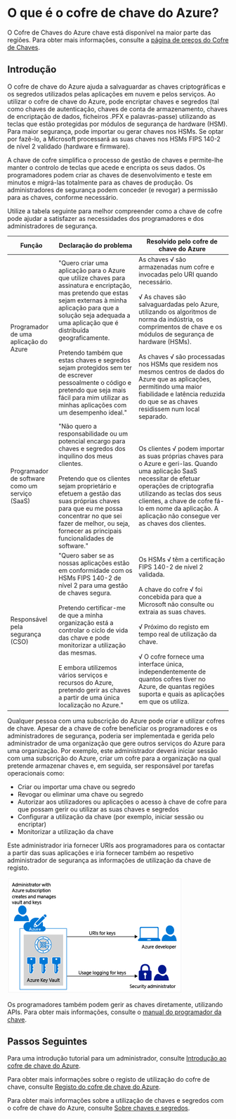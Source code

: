 <properties
    pageTitle="O que é o cofre de chave do Azure? | Microsoft Azure"
    description="O cofre de chave do Azure ajuda a salvaguardar as chaves criptográficas e os segredos utilizados pelas aplicações em nuvem e pelos serviços. Ao utilizar o cofre de chave do Azure, os clientes podem encriptar chaves e segredos (tal como chaves de autenticação, chaves de conta de armazenamento, chaves de encriptação de dados, ficheiros .PFX e palavras-passe) utilizando as teclas que estejam protegidas por módulos de segurança de hardware (HSMs)."
    services="key-vault"
    documentationCenter=""
    authors="cabailey"
    manager="mbaldwin"
    tags="azure-resource-manager"/>

<tags
    ms.service="key-vault"
    ms.workload="identity"
    ms.tgt_pltfrm="na"
    ms.devlang="na"
    ms.topic="get-started-article"
    ms.date="07/15/2016"
    ms.author="cabailey"/>



# O que é o cofre de chave do Azure?

O Cofre de Chaves do Azure chave está disponível na maior parte das regiões. Para obter mais informações, consulte a [página de preços do Cofre de Chaves](https://azure.microsoft.com/pricing/details/key-vault/).

## Introdução

O cofre de chave do Azure ajuda a salvaguardar as chaves criptográficas e os segredos utilizados pelas aplicações em nuvem e pelos serviços. Ao utilizar o cofre de chave do Azure, pode encriptar chaves e segredos (tal como chaves de autenticação, chaves de conta de armazenamento, chaves de encriptação de dados, ficheiros .PFX e palavras-passe) utilizando as teclas que estão protegidas por módulos de segurança de hardware (HSM). Para maior segurança, pode importar ou gerar chaves nos HSMs. Se optar por fazê-lo, a Microsoft processará as suas chaves nos HSMs FIPS 140-2 de nível 2 validado (hardware e firmware).  

A chave de cofre simplifica o processo de gestão de chaves e permite-lhe manter o controlo de teclas que acede e encripta os seus dados. Os programadores podem criar as chaves de desenvolvimento e teste em minutos e migrá-las totalmente para as chaves de produção. Os administradores de segurança podem conceder (e revogar) a permissão para as chaves, conforme necessário.

Utilize a tabela seguinte para melhor compreender como a chave de cofre pode ajudar a satisfazer as necessidades dos programadores e dos administradores de segurança.





| Função        | Declaração do problema           | Resolvido pelo cofre de chave do Azure  |
| ------------- |-------------|-----|
| Programador de uma aplicação do Azure      | "Quero criar uma aplicação para o Azure que utilize chaves para assinatura e encriptação, mas pretendo que estas sejam externas à minha aplicação para que a solução seja adequada a uma aplicação que é distribuída geograficamente. <br/><br/>Pretendo também que estas chaves e segredos sejam protegidos sem ter de escrever pessoalmente o código e pretendo que seja mais fácil para mim utilizar as minhas aplicações com um desempenho ideal." | As chaves √ são armazenadas num cofre e invocadas pelo URI quando necessário.<br/><br/> √ As chaves são salvaguardadas pelo Azure, utilizando os algoritmos de norma da indústria, os comprimentos de chave e os módulos de segurança de hardware (HSMs).<br/><br/> As chaves √ são processadas nos HSMs que residem nos mesmos centros de dados do Azure que as aplicações, permitindo uma maior fiabilidade e latência reduzida do que se as chaves residissem num local separado.|
| Programador de software como um serviço (SaaS)      |"Não quero a responsabilidade ou um potencial encargo para chaves e segredos dos inquilino dos meus clientes. <br/><br/>Pretendo que os clientes sejam proprietário e efetuem a gestão das suas próprias chaves para que eu me possa concentrar no que sei fazer de melhor, ou seja, fornecer as principais funcionalidades de software." | Os clientes √ podem importar as suas próprias chaves para o Azure e geri-las. Quando uma aplicação SaaS necessitar de efetuar operações de criptografia utilizando as teclas dos seus clientes, a chave de cofre fá-lo em nome da aplicação. A aplicação não consegue ver as chaves dos clientes.|
| Responsável pela segurança (CSO) | "Quero saber se as nossas aplicações estão em conformidade com os HSMs FIPS 140-2 de nível 2 para uma gestão de chaves segura. <br/><br/>Pretendo certificar-me de que a minha organização está a controlar o ciclo de vida das chave e pode monitorizar a utilização das mesmas. <br/><br/>E embora utilizemos vários serviços e recursos do Azure, pretendo gerir as chaves a partir de uma única localização no Azure."     |Os HSMs √ têm a certificação FIPS 140-2 de nível 2 validada.<br/><br/>A chave do cofre √ foi concebida para que a Microsoft não consulte ou extraia as suas chaves.<br/><br/>√ Próximo do registo em tempo real de utilização da chave.<br/><br/>√ O cofre fornece uma interface única, independentemente de quantos cofres tiver no Azure, de quantas regiões suporta e quais as aplicações em que os utiliza. |


Qualquer pessoa com uma subscrição do Azure pode criar e utilizar cofres de chave. Apesar de a chave de cofre beneficiar os programadores e os administradores de segurança, poderia ser implementada e gerida pelo administrador de uma organização que gere outros serviços do Azure para uma organização. Por exemplo, este administrador deverá iniciar sessão com uma subscrição do Azure, criar um cofre para a organização na qual pretende armazenar chaves e, em seguida, ser responsável por tarefas operacionais como:

+ Criar ou importar uma chave ou segredo
+ Revogar ou eliminar uma chave ou segredo
+ Autorizar aos utilizadores ou aplicações o acesso à chave de cofre para que possam gerir ou utilizar as suas chaves e segredos
+ Configurar a utilização da chave (por exemplo, iniciar sessão ou encriptar)
+ Monitorizar a utilização da chave

Este administrador iria fornecer URIs aos programadores para os contactar a partir das suas aplicações e iria fornecer também ao respetivo administrador de segurança as informações de utilização da chave de registo. 

   ![Descrição geral do cofre de chave do Azure][1]

Os programadores também podem gerir as chaves diretamente, utilizando APIs. Para obter mais informações, consulte o [manual do programador da chave](key-vault-developers-guide.md).

## Passos Seguintes

Para uma introdução tutorial para um administrador, consulte [Introdução ao cofre de chave do Azure](key-vault-get-started.md).

Para obter mais informações sobre o registo de utilização do cofre de chave, consulte [Registo do cofre de chave do Azure](key-vault-logging.md).

Para obter mais informações sobre a utilização de chaves e segredos com o cofre de chave do Azure, consulte [Sobre chaves e segredos](https://msdn.microsoft.com/library/azure/dn903623.aspx).


<!--Image references-->
[1]: ./media/key-vault-whatis/AzureKeyVault_overview.png



<!--HONumber=Aug16_HO1-->


